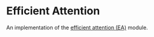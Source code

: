 # Efficient Attention

An implementation of the [efficient attention (EA)](https://arxiv.org/abs/1812.01243) module.
